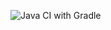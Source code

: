![Java CI with Gradle](https://github.com/Vicxke/SES_Opdracht_deel1/actions/workflows/gradle.yml/badge.svg)
